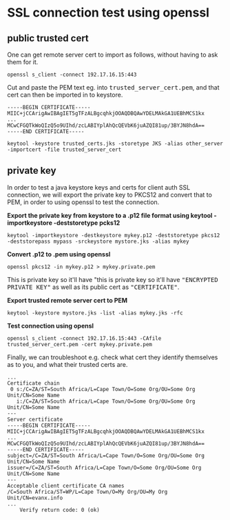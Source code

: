 # SSL connection test using openssl #

## public trusted cert ##

One can get remote server cert to import as follows, without having to ask them for it.

```
openssl s_client -connect 192.17.16.15:443
```

Cut and paste the PEM text eg. into <tt>trusted_server_cert.pem</tt>, and that cert can then be imported in to keystore.

```
-----BEGIN CERTIFICATE-----
MIIC+jCCArigAwIBAgIET5gTFzALBgcqhkjOOAQDBQAwYDELMAkGA1UEBhMCS1kx
...
MCwCFGQTkWoQIzQ5o9UIhd/zcLABIYplAhQcQEVbK6juAZQI81up/3BYJN8hdA==
-----END CERTIFICATE-----
```

```
keytool -keystore trusted_certs.jks -storetype JKS -alias other_server -importcert -file trusted_server_cert
```

## private key ##

In order to test a java keystore keys and certs for client auth SSL connection, we will export the private key to PKCS12 and convert that to PEM,
in order to using openssl to test the connection.

**Export the private key from keystore to a .p12 file format using keytool -importkeystore -deststoretype pcks12**

```
keytool -importkeystore -destkeystore mykey.p12 -deststoretype pkcs12 -deststorepass mypass -srckeystore mystore.jks -alias mykey
```

**Convert .p12 to .pem using openssl**

```
openssl pkcs12 -in mykey.p12 > mykey.private.pem
```

This is private key so it'll have "this is private key so it'll have <tt>"ENCRYPTED PRIVATE KEY"</tt> as well as its public cert as <tt>"CERTIFICATE"</tt>.

**Export trusted remote server cert to PEM**

```
keytool -keystore mystore.jks -list -alias mykey.jks -rfc
```

**Test connection using opensl**

```
openssl s_client -connect 192.17.16.15:443 -CAfile trusted_server_cert.pem -cert mykey.private.pem
```

Finally, we can troubleshoot e.g. check what cert they identify themselves as to you, and what their trusted certs are.

```
...
Certificate chain
 0 s:/C=ZA/ST=South Africa/L=Cape Town/O=Some Org/OU=Some Org Unit/CN=Some Name
   i:/C=ZA/ST=South Africa/L=Cape Town/O=Some Org/OU=Some Org Unit/CN=Some Name
---
Server certificate
-----BEGIN CERTIFICATE-----
MIIC+jCCArigAwIBAgIET5gTFzALBgcqhkjOOAQDBQAwYDELMAkGA1UEBhMCS1kx
...
MCwCFGQTkWoQIzQ5o9UIhd/zcLABIYplAhQcQEVbK6juAZQI81up/3BYJN8hdA==
-----END CERTIFICATE-----
subject=/C=ZA/ST=South Africa/L=Cape Town/O=Some Org/OU=Some Org Unit/CN=Some Name
issuer=/C=ZA/ST=South Africa/L=Cape Town/O=Some Org/OU=Some Org Unit/CN=Some Name
---
Acceptable client certificate CA names
/C=South Africa/ST=WP/L=Cape Town/O=My Org/OU=My Org Unit/CN=evanx.info
...
    Verify return code: 0 (ok)
```